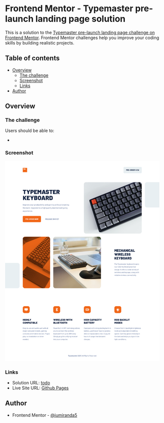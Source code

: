# Frontend Mentor - Typemaster pre-launch landing page solution

This is a solution to the [Typemaster pre-launch landing page challenge on Frontend Mentor](). Frontend Mentor challenges help you improve your coding skills by building realistic projects.

## Table of contents

  - [Overview](#overview)
    - [The challenge](#the-challenge)
    - [Screenshot](#screenshot)
    - [Links](#links)
  - [Author](#author)


## Overview

### The challenge

Users should be able to:

-

### Screenshot

![Solution screenshot](./solution-screenshot.png)

### Links

- Solution URL: [todo](https://your-solution-url.com)
- Live Site URL: [Github Pages](https://jumiranda5.github.io/fm-junior-typemaster/)

## Author

- Frontend Mentor - [@jumiranda5](https://www.frontendmentor.io/profile/jumiranda5)
